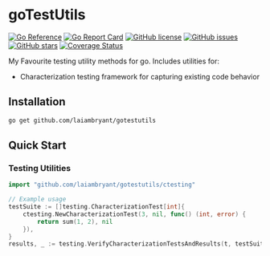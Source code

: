 # goTestUtils

[![Go Reference](https://pkg.go.dev/badge/github.com/laiambryant/gotestutils.svg)](https://pkg.go.dev/github.com/laiambryant/gotestutils)
[![Go Report Card](https://goreportcard.com/badge/github.com/laiambryant/gotestutils)](https://goreportcard.com/report/github.com/laiambryant/gotestutils)
[![GitHub license](https://img.shields.io/github/license/laiambryant/gotestutils.svg)](https://github.com/laiambryant/gotestutils/blob/main/LICENSE)
[![GitHub issues](https://img.shields.io/github/issues/laiambryant/gotestutils.svg)](https://github.com/laiambryant/gotestutils/issues)
[![GitHub stars](https://img.shields.io/github/stars/laiambryant/gotestutils.svg)](https://github.com/laiambryant/gotestutils/stargazers)
[![Coverage Status](https://coveralls.io/repos/github/laiambryant/goTestUtils/badge.svg?branch=main)](https://coveralls.io/github/laiambryant/goTestUtils?branch=main)

My Favourite testing utility methods for go. Includes utilities for:

- Characterization testing framework for capturing existing code behavior

## Installation

```bash
go get github.com/laiambryant/gotestutils
```

## Quick Start

### Testing Utilities

```go
import "github.com/laiambryant/gotestutils/ctesting"

// Example usage
testSuite := []testing.CharacterizationTest[int]{
    ctesting.NewCharacterizationTest(3, nil, func() (int, error) { 
        return sum(1, 2), nil 
    }),
}
results, _ := testing.VerifyCharacterizationTestsAndResults(t, testSuite)
```
